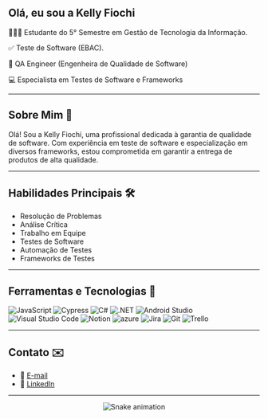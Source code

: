 ## Olá, eu sou a Kelly Fiochi
👩🏻‍💻 Estudante do 5° Semestre em Gestão de Tecnologia da Informação.

✅ Teste de Software (EBAC).

💼 QA Engineer (Engenheira de Qualidade de Software)

💻 Especialista em Testes de Software e Frameworks

---

## Sobre Mim 🚀

Olá! Sou a Kelly Fiochi, uma profissional dedicada à garantia de qualidade de software. Com experiência em teste de software e especialização em diversos frameworks, estou comprometida em garantir a entrega de produtos de alta qualidade.

---

## Habilidades Principais 🛠️

- Resolução de Problemas
- Análise Crítica
- Trabalho em Equipe
- Testes de Software
- Automação de Testes
- Frameworks de Testes

---

## Ferramentas e Tecnologias 🔧


![JavaScript](https://img.shields.io/badge/JavaScript-F7DF1E?style=for-the-badge&logo=javascript&logoColor=black)
![Cypress](https://img.shields.io/badge/Cypress-17202C?style=for-the-badge&logo=cypress&logoColor=white)
![C#](https://img.shields.io/badge/C%23-239120?style=for-the-badge&logo=c-sharp&logoColor=white)
![.NET](https://img.shields.io/badge/.NET-5C2D91?style=for-the-badge&logo=.net&logoColor=white)
![Android Studio](https://img.shields.io/badge/Android_Studio-3DDC84?style=for-the-badge&logo=android-studio&logoColor=white)
![Visual Studio Code](https://img.shields.io/badge/Visual_Studio_Code-0078D4?style=for-the-badge&logo=visual%20studio%20code&logoColor=white)
![Notion](https://img.shields.io/badge/Notion-000000?style=for-the-badge&logo=notion&logoColor=white)
![azure](https://img.shields.io/badge/Azure_DevOps-0078D7?style=for-the-badge&logo=azure-devops&logoColor=white)
![Jira](https://img.shields.io/badge/Jira-0052CC?style=for-the-badge&logo=Jira&logoColor=white)
![Git](https://img.shields.io/badge/Git-E44C30?style=for-the-badge&logo=git&logoColor=white)
![Trello](https://img.shields.io/badge/Trello-0052CC?style=for-the-badge&logo=trello&logoColor=white)

---

## Contato ✉️

- 📧 [E-mail](mailto:fiocchi1989@gmail.com)
- 💼 [LinkedIn](https://www.linkedin.com/in/kelly-fiochi-937574235/)

---

<div align="center">

  ![Snake animation](https://github.com/danielbped/danielbped/blob/output/github-contribution-grid-snake.svg)
  
</div>
